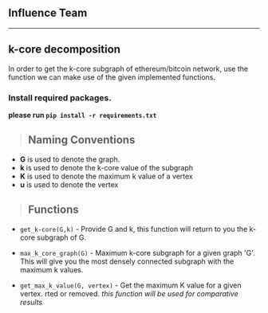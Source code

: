 ## Influence Team

---
## k-core decomposition
In order to get the k-core subgraph of ethereum/bitcoin network, use the function we can make use of the given implemented functions. 

### Install required packages.
**please run `pip install -r requirements.txt`**

> ## Naming Conventions
- **G** is used to denote the graph.
- **k** is used to denote the k-core value of the subgraph
- **K** is used to denote the maximum k value of a vertex
- **u** is used to denote the vertex

> ## Functions

- `get_k-core(G,k)` - Provide G and k, this function will return to you the k-core subgraph of G.

- `max_k_core_graph(G)` - Maximum k-core subgraph for a given graph 'G'. This will give you the most densely connected subgraph with the maximum k values.

- `get_max_k_value(G, vertex)` - Get the maximum K value for a given vertex.
rted or removed. _this function will be used for comparative results_
